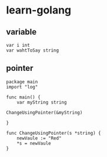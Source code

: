 # learn-golang

## variable

```golang
var i int
var wahtToSay string
```

## pointer
```golang
package main
import "log"

func main() {
	var myString string

ChangeUsingPointer(&myString)

}

func ChangeUsingPointer(s *string) {
	newVaule := "Red"
	*s = newVaule
}
```
